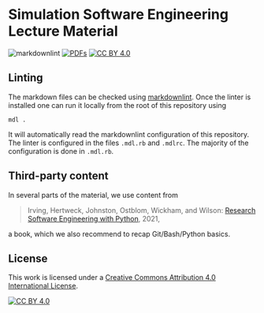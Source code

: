 # Simulation Software Engineering Lecture Material

![markdownlint](https://github.com/Simulation-Software-Engineering/lecture-materials/actions/workflows/markdownlint.yml/badge.svg)
[![PDFs](https://github.com/Simulation-Software-Engineering/lecture-materials/actions/workflows/create-slide-pdf.yml/badge.svg)](https://github.com/Simulation-Software-Engineering/Lecture-Material/actions/workflows/create-slide-pdf.yml)
[![CC BY 4.0][cc-by-shield]][cc-by]

## Linting

The markdown files can be checked using [markdownlint](https://github.com/markdownlint/markdownlint/). Once the linter is installed one can run it locally from the root of this repository using

```
mdl .
```

It will automatically read the markdownlint configuration of this repository. The linter is configured in the files `.mdl.rb` and `.mdlrc`. The majority of the configuration is done in `.mdl.rb`.

## Third-party content

In several parts of the material, we use content from

> Irving, Hertweck, Johnston, Ostblom, Wickham, and Wilson: [Research Software Engineering with Python](https://merely-useful.tech/py-rse), 2021,

a book, which we also recommend to recap Git/Bash/Python basics.

## License

This work is licensed under a
[Creative Commons Attribution 4.0 International License][cc-by].

[![CC BY 4.0][cc-by-image]][cc-by]

[cc-by]: http://creativecommons.org/licenses/by/4.0/
[cc-by-image]: https://i.creativecommons.org/l/by/4.0/88x31.png
[cc-by-shield]: https://img.shields.io/badge/License-CC%20BY%204.0-blue.svg